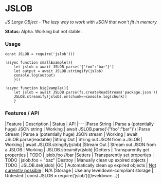 # JSLOB

*JS Large OBject - The lazy way to work with JSON that won't fit in memory*

**Status:** Alpha. Working but not stable.

### Usage

```
const JSLOB = require('jslob')()

!async function smallExample(){
	let jslob = await JSLOB.parse('{"foo":"bar"}')
	let output = await JSLOB.stringify(jslob)
	console.log(output)
	}()

!async function bigExample(){
	let jslob = await JSLOB.parse(fs.createReadStream('package.json'))
	JSLOB.streamify(jslob).on(chunk=>console.log(chunk))
	}
```

### Features / API

|Feature | Description | Status | API
|---
|Parse String | Parse a (potentially huge) JSON string | Working | await JSLOB.parse('{"foo":"bar"}')
|Parse Stream | Parse a (potentially huge) JSON stream | Working | await JSLOB.parse(readable)
|String Out | String out JSON from a JSLOB | Working | await JSLOB.stringify(jslob)
|Stream Out | Stream out JSON from a JSLOB | Working | JSLOB.streamify(jslob)
|Getters | Transparently get properties | TODO | jslob.foo //bar
|Setters | Transparently set properties | TODO | jslob.foo = "baz"
|Destroy | Manually clean up expired objects | TODO | JSLOB.del(jslob)
|GC | Automatically clean up expired objects | [Not currently possible](https://github.com/tc39/proposal-weakrefs/issues/55) | N/A
|Storage | Use any leveldown-compliant storage | Untested | const JSLOB = require('jslob')({leveldown:...})
